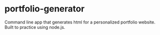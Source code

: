 # portfolio-generator
Command line app that generates html for a personalized portfolio website. Built to practice using node.js.
